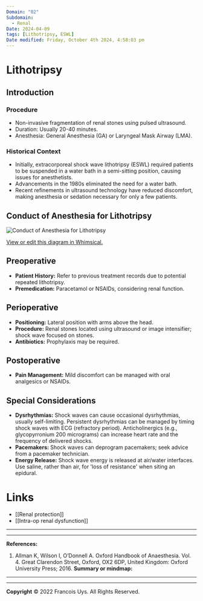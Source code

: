```yaml
---
Domain: "02"
Subdomain:
  - Renal
Date: 2024-04-09
tags: [Lithotripsy, ESWL]
Date modified: Friday, October 4th 2024, 4:58:03 pm
---
```


# Lithotripsy

## Introduction

### Procedure
- Non-invasive fragmentation of renal stones using pulsed ultrasound.
- Duration: Usually 20-40 minutes.
- Anesthesia: General Anesthesia (GA) or Laryngeal Mask Airway (LMA).

### Historical Context
- Initially, extracorporeal shock wave lithotripsy (ESWL) required patients to be suspended in a water bath in a semi-sitting position, causing issues for anesthetists.
- Advancements in the 1980s eliminated the need for a water bath.
- Recent refinements in ultrasound technology have reduced discomfort, making anesthesia or sedation necessary for only a few patients.

## Conduct of Anesthesia for Lithotripsy

![Conduct of Anesthesia for Lithotripsy](https://imgr.whimsical.com/thumbnails/3n22rjaqGDSQTHsawbYcSw/QqAkpuKCC89Zvw2NeeKD1y)

[View or edit this diagram in Whimsical.](https://whimsical.com/conduct-of-anesthesia-for-lithotripsy-3n22rjaqGDSQTHsawbYcSw?ref=chatgpt)

## Preoperative

- **Patient History:** Refer to previous treatment records due to potential repeated lithotripsy.
- **Premedication:** Paracetamol or NSAIDs, considering renal function.

## Perioperative

- **Positioning:** Lateral position with arms above the head.
- **Procedure:** Renal stones located using ultrasound or image intensifier; shock wave focused on stones.
- **Antibiotics:** Prophylaxis may be required.

## Postoperative

- **Pain Management:** Mild discomfort can be managed with oral analgesics or NSAIDs.

## Special Considerations

- **Dysrhythmias:** Shock waves can cause occasional dysrhythmias, usually self-limiting. Persistent dysrhythmias can be managed by timing shock waves with ECG (refractory period). Anticholinergics (e.g., glycopyrronium 200 micrograms) can increase heart rate and the frequency of delivered shocks.
- **Pacemakers:** Shock waves can deprogram pacemakers; seek advice from a pacemaker technician.
- **Energy Release:** Shock wave energy is released at air/water interfaces. Use saline, rather than air, for 'loss of resistance' when siting an epidural.

# Links
- [[Renal protection]]
- [[Intra-op renal dysfunction]]

---

---
**References:**

1. Allman K, Wilson I, O’Donnell A. Oxford Handbook of Anaesthesia. Vol. 4. Great Clarendon Street, Oxford, OX2 6DP, United Kingdom: Oxford University Press; 2016.
**Summary or mindmap:**

------------------------------------------------------------------------------------------------------------------------------------------------------------------------------------------------------------------------------
---
**Copyright**
© 2022 Francois Uys. All Rights Reserved.